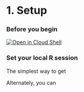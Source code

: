 # 1. Setup

### Before you begin
[![Open in Cloud Shell](https://gstatic.com/cloudssh/images/open-btn.svg)](https://console.cloud.google.com/console/open?cloudshell_git_repo=https%3A%2F%2Fgithub.com%2Fcavargasru%2Fr-on-gcp&cloudshell_tutorial=01-setup%2Fset-gcp-project.md)
### Set your local R session

The simplest way to get


Alternately, you can